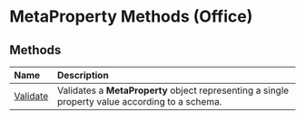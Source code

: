 
# MetaProperty Methods (Office)

## Methods



|**Name**|**Description**|
|:-----|:-----|
| [Validate](e8037c82-a9bd-936f-fbf1-03c35d83685b.md)|Validates a  **MetaProperty** object representing a single property value according to a schema.|

